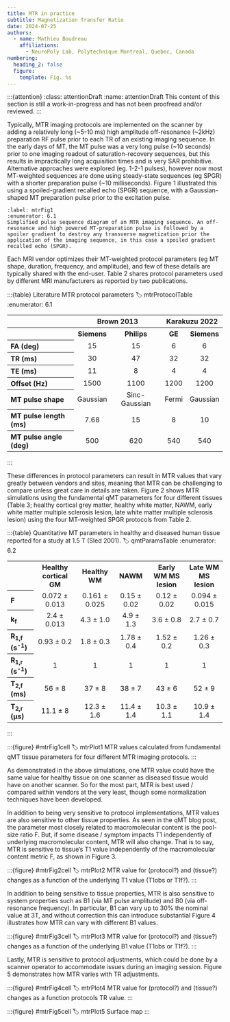 ```yaml
---
title: MTR in practice
subtitle: Magnetization Transfer Ratio
date: 2024-07-25
authors:
  - name: Mathieu Boudreau
    affiliations:
      - NeuroPoly Lab, Polytechnique Montreal, Quebec, Canada
numbering:
  heading_2: false
  figure:
    template: Fig. %s
---
```


:::{attention}
:class: attentionDraft
:name: attentionDraft
This content of this section is still a work-in-progress and has not been proofread and/or reviewed.
:::


Typically, MTR imaging protocols are implemented on the scanner by adding a relatively long (~5-10 ms) high amplitude off-resonance (~2kHz) preparation RF pulse prior to each TR of an existing imaging sequence. In the early days of MT, the MT pulse was a very long pulse (~10 seconds) prior to one imaging readout of saturation-recovery sequences, but this results in impractically long acquisition times and is very SAR prohibitive. Alternative approaches were explored (eg. 1-2-1 pulses), however now most MT-weighted sequences are done using steady-state sequences (eg SPGR) with a shorter preparation pulse (~10 milliseconds). Figure 1 illustrated this using a spoiled-gradient recalled echo (SPGR) sequence, with a Gaussian-shaped MT preparation pulse prior to the excitation pulse.

```{figure} img/sequence.png
:label: mtrFig1
:enumerator: 6.1  
Simplified pulse sequence diagram of an MTR imaging sequence. An off-resonance and high powered MT-preparation pulse is followed by a spoiler gradient to destroy any transverse magnetization prior the application of the imaging sequence, in this case a spoiled gradient recalled echo (SPGR).
```

Each MRI vendor optimizes their MT-weighted protocol parameters (eg MT shape, duration, frequency, and amplitude), and few of these details are typically shared with the end-user. Table 2 shares protocol parameters used by different MRI manufacturers as reported by two publications.

:::{table} Literature MTR protocol parameters
:label: mtrProtocolTable
:enumerator: 6.1  

<table>
   <tr>
      <th colspan="1" align="center"></th>
      <th colspan="2" align="center">Brown 2013</th>
      <th colspan="2" align="center">Karakuzu 2022</th>
   </tr>
   <tr>
      <th colspan="1" align="center"></th>
      <th colspan="1" align="center">Siemens</th>
      <th colspan="1" align="center">Philips</th>
      <th colspan="1" align="center">GE</th>
      <th colspan="1" align="center">Siemens</th>
   </tr>
   <tr>
      <th colspan="1" align="left"><bold>FA (deg)</bold></td>
      <td colspan="1" align="center">15</td>
      <td colspan="1" align="center">15</td>
      <td colspan="1" align="center">6</td>
      <td colspan="1" align="center">6</td>
   </tr>
   <tr>
      <th colspan="1" align="left"><bold>TR (ms)</bold></td>
      <td colspan="1" align="center">30</td>
      <td colspan="1" align="center">47</td>
      <td colspan="1" align="center">32</td>
      <td colspan="1" align="center">32</td>
   </tr>
   <tr>
      <th th colspan="1" align="left"><bold>TE (ms)</bold></td>
      <td colspan="1" align="center">11</td>
      <td colspan="1" align="center">8</td>
      <td colspan="1" align="center">4</td>
      <td colspan="1" align="center">4</td>
   </tr>
   <tr>
      <th colspan="1" align="left"><bold>Offset (Hz)</bold></td>
      <td colspan="1" align="center">1500</td>
      <td colspan="1" align="center">1100</td>
      <td colspan="1" align="center">1200</td>
      <td colspan="1" align="center">1200</td>
   </tr>
   <tr>
      <th colspan="1" align="left"><bold>MT pulse shape</bold></td>
      <td colspan="1" align="center">Gaussian</td>
      <td colspan="1" align="center">Sinc-Gaussian</td>
      <td colspan="1" align="center">Fermi</td>
      <td colspan="1" align="center">Gaussian</td>
   </tr>
   <tr>
      <th colspan="1" align="left"><bold>MT pulse length (ms)</bold></td>
      <td colspan="1" align="center">7.68</td>
      <td colspan="1" align="center">15</td>
      <td colspan="1" align="center">8</td>
      <td colspan="1" align="center">10</td>
   </tr>
   <tr>
      <th colspan="1" align="left"><bold>MT pulse angle (deg)</bold></td>
      <td colspan="1" align="center">500</td>
      <td colspan="1" align="center">620</td>
      <td colspan="1" align="center">540</td>
      <td colspan="1" align="center">540</td>
   </tr>
</table>
:::

These differences in protocol parameters can result in MTR values that vary greatly between vendors and sites, meaning that MTR can be challenging to compare unless great care in details are taken. Figure 2 shows MTR simulations using the fundamental qMT parameters for four different tissues (Table 3; healthy cortical grey matter, healthy white matter, NAWM, early white matter multiple sclerosis lesion, late white matter multiple sclerosis lesion) using the four MT-weighted SPGR protocols from Table 2.



:::{table} Quantitative MT parameters in healthy and diseased human tissue reported for a study at 1.5 T (Sled 2001).
:label: qmtParamsTable
:enumerator: 6.2  
<table>
   <tr>
      <th colspan="1" align="center"></th>
      <th colspan="1" align="center">Healthy cortical GM</th>
      <th colspan="1" align="center">Healthy WM</th>
      <th colspan="1" align="center">NAWM</th>
      <th colspan="1" align="center">Early WM MS lesion</th>
      <th colspan="1" align="center">Late WM MS lesion</th>
   </tr>
   <tr>
      <th colspan="1" align="left"><bold>F</bold></td>
      <td colspan="1" align="center">0.072 ± 0.013</td>
      <td colspan="1" align="center">0.161 ± 0.025</td>
      <td colspan="1" align="center">0.15  ± 0.02</td>
      <td colspan="1" align="center">0.12 ± 0.02</td>
      <td colspan="1" align="center">0.094 ± 0.015</td>
   </tr>
   <tr>
      <th colspan="1" align="left"><bold>k<sub>f</sub></bold></td>
      <td colspan="1" align="center">2.4 ± 0.013</td>
      <td colspan="1" align="center">4.3 ± 1.0</td>
      <td colspan="1" align="center">4.9 ± 1.3</td>
      <td colspan="1" align="center">3.6 ± 0.8</td>
      <td colspan="1" align="center">2.7 ± 0.7</td>
   </tr>
   <tr>
      <th colspan="1" align="left"><bold>R<sub>1,f</sub> (s<sup>-1</sup>)</bold></td>
      <td colspan="1" align="center">0.93 ± 0.2</td>
      <td colspan="1" align="center">1.8 ± 0.3</td>
      <td colspan="1" align="center">1.78 ± 0.4</td>
      <td colspan="1" align="center">1.52 ± 0.2</td>
      <td colspan="1" align="center">1.26 ± 0.3</td>
   </tr>
   <tr>
      <th colspan="1" align="left"><bold>R<sub>1,r</sub> (s<sup>-1</sup>)</bold></td>
      <td colspan="1" align="center">1</td>
      <td colspan="1" align="center">1</td>
      <td colspan="1" align="center">1</td>
      <td colspan="1" align="center">1</td>
      <td colspan="1" align="center">1</td>
   </tr>
   <tr>
      <th colspan="1" align="left"><bold>T<sub>2,f</sub> (ms)</bold></td>
      <td colspan="1" align="center">56 ± 8</td>
      <td colspan="1" align="center">37 ± 8</td>
      <td colspan="1" align="center">38 ± 7</td>
      <td colspan="1" align="center">43 ± 6</td>
      <td colspan="1" align="center">52 ± 9</td>
   </tr>
   <tr>
      <th colspan="1" align="left"><bold>T<sub>2,r</sub> (μs)</bold></td>
      <td colspan="1" align="center">11.1 ± 8</td>
      <td colspan="1" align="center">12.3 ± 1.6</td>
      <td colspan="1" align="center">11.4 ± 1.4</td>
      <td colspan="1" align="center">10.3 ± 1.1</td>
      <td colspan="1" align="center">10.9 ± 1.4</td>
   </tr>
</table>
:::

:::{figure} #mtrFig1cell
:label: mtrPlot1
MTR values calculated from fundamental qMT tissue parameters for four different MTR imaging protocols.
:::

As demonstrated in the above simulations, one MTR value could have the same value for healthy tissue on one scanner as diseased tissue would have on another scanner. So for the most part, MTR is best used / compared within vendors at the very least, though some normalization techniques have been developed.

In addition to being very sensitive to protocol implementations, MTR values are also sensitive to other tissue properties. As seen in the qMT blog post, the parameter most closely related to macromolecular content is the pool-size ratio F. But, if some disease / symptom impacts T1  independently of underlying macromolecular content, MTR will also change. That is to say, MTR is sensitive to tissue’s T1 value independently of the macromolecular content metric F, as shown in Figure 3.

:::{figure} #mtrFig2cell
:label: mtrPlot2
MTR value for (protocol?) and (tissue?) changes as a function of the underlying T1 value (T1obs or T1f?).
:::

In addition to being sensitive to tissue properties, MTR is also sensitive to system properties such as B1 (via MT pulse amplitude) and B0 (via off-resonance frequency). In particular, B1 can vary up to 30% the nominal value at 3T, and without correction this can introduce substantial  Figure 4 illustrates how MTR can vary with different B1 values.

:::{figure} #mtrFig3cell
:label: mtrPlot3
MTR value for (protocol?) and (tissue?) changes as a function of the underlying B1 value (T1obs or T1f?).
:::

Lastly, MTR is sensitive to protocol adjustments, which could be done by a scanner operator to accommodate issues during an imaging session. Figure 5 demonstrates how MTR varies with TR adjustments.

:::{figure} #mtrFig4cell
:label: mtrPlot4
MTR value for (protocol?) and (tissue?) changes as a function protocols TR value.
:::

:::{figure} #mtrFig5cell
:label: mtrPlot5
Surface map
:::
